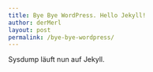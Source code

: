 ```yaml
---
title: Bye Bye WordPress. Hello Jekyll!
author: derMerl
layout: post
permalink: /bye-bye-wordpress/
---
```

Sysdump läuft nun auf Jekyll.
